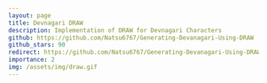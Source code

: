 ```yaml
---
layout: page
title: Devnagari DRAW
description: Implementation of DRAW for Devnagari Characters
github: https://github.com/Natsu6767/Generating-Devanagari-Using-DRAW
github_stars: 90
redirect: https://github.com/Natsu6767/Generating-Devanagari-Using-DRAW
importance: 2
img: /assets/img/draw.gif
---
```

